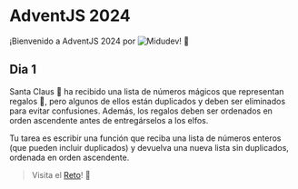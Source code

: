 # AdventJS 2024

¡Bienvenido a AdventJS 2024 por ![Midudev](https://www.twitch.tv/midudev)! 🎄

## Dia 1

Santa Claus 🎅 ha recibido una lista de números mágicos que representan regalos 🎁, pero algunos de ellos están duplicados y deben ser eliminados para evitar confusiones. Además, los regalos deben ser ordenados en orden ascendente antes de entregárselos a los elfos.

Tu tarea es escribir una función que reciba una lista de números enteros (que pueden incluir duplicados) y devuelva una nueva lista sin duplicados, ordenada en orden ascendente.

> Visita el [Reto](https://adventjs.dev/es/challenges/2024/1)! 🚀